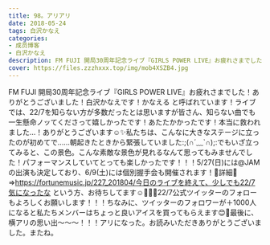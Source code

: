 ```yaml
---
title: 98。アリアリ
date: 2018-05-24
tags: 白沢かなえ
categories: 
- 成员博客
- 白沢かなえ
description: FM FUJI 開局30周年記念ライブ『GIRLS POWER LIVE』お疲れさまでした！ありがとうございました！白沢かなえです！かなえる と呼ばれています！ライブでは、22/7を知らない方が多数だったとは思いますが皆さん、知...
cover: https://files.zzzhxxx.top/img/mob4XSZB4.jpg 
---
```


FM FUJI 開局30周年記念ライブ『GIRLS POWER LIVE』お疲れさまでした！ありがとうございました！白沢かなえです！かなえる と呼ばれています！ライブでは、22/7を知らない方が多数だったとは思いますが皆さん、知らない曲でも一生懸命ノッてくださって嬉しかったです！あたたかかったです！本当に救われました…！ありがとうございます☺️✨私たちは、こんなに大きなステージに立ったのが初めてで……朝起きたときから緊張していました:;(∩´﹏`∩);:でもいざ立ってみると、この景色。こんな素敵な景色が見れるなんて思ってもみませんでした！パフォーマンスしていてとっても楽しかったです！！！5/27(日)には@JAMの出演も決定しており、6/9(土)には個別握手会も開催されます！🌷詳細🌷⇒https://fortunemusic.jp/227_201804/今日のライブを終えて、少しでも22/7気になったな という方、お待ちしてます☺️🧡🧡🧡22/7公式ツイッターのフォローもよろしくお願いします！！！ちなみに、ツイッターのフォロワーが＋1000人になると私たちメンバーはちょっと良いアイスを買ってもらえます😊🍦最後に、横アリの思い出〜〜〜！！！アリになった。お読みいただきありがとうございました。またね。


